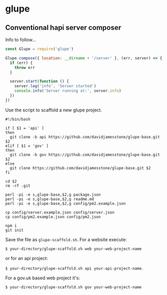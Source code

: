# glupe

## Conventional hapi server composer

Info to follow...

```js
const Glupe = require('glupe')

Glupe.compose({ location: __dirname + '/server' }, (err, server) => {
  if (err) {
    throw err
  }

  server.start(function () {
    server.log('info', 'Server started')
    console.info('Server running at:', server.info)
  })
})
```

Use the script to scaffold a new glupe project.

```shell
#!/bin/bash 

if [ $1 = 'api' ]
then
  git clone -b api https://github.com/davidjamesstone/glupe-base.git $2
elif [ $1 = 'gov' ]
then
  git clone -b gov https://github.com/davidjamesstone/glupe-base.git $2
else
  git clone https://github.com/davidjamesstone/glupe-base.git $2
fi

cd $2
rm -rf .git

perl -pi -e s,glupe-base,$2,g package.json
perl -pi -e s,glupe-base,$2,g readme.md
perl -pi -e s,glupe-base,$2,g config/pm2.example.json

cp config/server.example.json config/server.json
cp config/pm2.example.json config/pm2.json

npm i
git init
```

Save the file as `glupe-scaffold.sh`. For a website execute:

`$ your-directory/glupe-scaffold.sh web your-web-project-name`

or for an api project:

`$ your-directory/glupe-scaffold.sh api your-api-project-name`.

For a gov.uk based web project it's:

`$ your-directory/glupe-scaffold.sh gov your-web-project-name`

